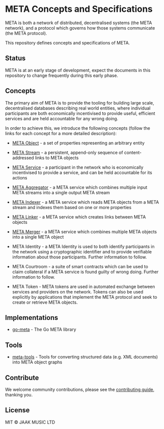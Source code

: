 # META Concepts and Specifications

META is both a network of distributed, decentralised systems (the META
network), and a protocol which governs how those systems communicate
(the META protocol).

This repository defines concepts and specifications of META.

## Status

META is at an early stage of development, expect the documents in
this repository to change frequently during this early phase.

## Concepts

The primary aim of META is to provide the tooling for building
large scale, decentralised databases describing real world entities, where
individual participants are both economically incentivised to provide useful,
efficient services and are held accountable for any wrong doing.

In order to achieve this, we introduce the following concepts (follow the links
for each concept for a more detailed description):

* [META Object](concepts/object.md) - a set of properties representing an
  arbitrary entity

* [META Stream](concepts/stream.md) - a persistent, append-only sequence of
  content-addressed links to META objects

* [META Service](concepts/service.md) - a participant in the network who is
  economically incentivised to provide a service, and can be held accountable
  for its actions

* [META Aggregator](concepts/aggregator.md) - a META service which combines
  multiple input META streams into a single output META stream

* [META Indexer](concepts/indexer.md) - a META service which reads META objects
  from a META stream and indexes them based on one or more properties

* [META Linker](concepts/linker.md) - a META service which creates links
  between META objects

* [META Merger](concepts/merger.md) - a META service which combines multiple
  META objects into a single META object

* META Identity - a META Identity is used to both identify
participants in the network using a cryptographic identifier and to provide verifiable
information about those participants. Further information to follow.

* META Courtroom - a suite of smart contracts which can be
used to claim collateral if a META service is found guilty of wrong doing. Further information to follow.

* META Token - META tokens are used in automated exchange between services and providers on the network. Tokens can also be used explicitly by applications that implement the META protocol and seek to create or retrieve META objects.


## Implementations

* [go-meta](https://github.com/meta-network/go-meta) - The Go META library

## Tools

* [meta-tools](https://github.com/meta-network/meta-tools) - Tools for
  converting structured data (e.g. XML documents) into META object graphs

## Contribute
We welcome community contributions, please see the [contributing guide](CONTRIBUTING.md), thanking you.

## License

MIT © JAAK MUSIC LTD
